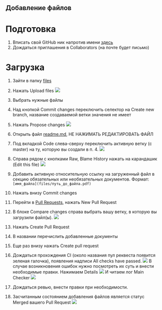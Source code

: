 ## Добавление файлов

# Подготовка
1. Вписать свой GitHub ник напротив имени [здесь](https://docs.google.com/spreadsheets/d/1TWIeTPaqTv-YMjP19-pdxRMWj6SqizAJK3WjhXBWnF4/edit#gid=0)
2. Дождаться приглашения в Collaborators (на почте будет письмо)

# Загрузка
1. Зайти в папку [files](https://github.com/piechart/bachelor-diploma-docs/tree/master/files)
2. Нажать Upload files
![](http://ipic.su/img/img7/fs/Snimokekrana2020-02-06v15.1580993161.png)
3. Выбрать нужные файлы
4. Над кнопкой Commit changes переключить селектор на Create new branch, название создаваемой ветки значения не имеет
5. Нажать Propose changes
![](http://ipic.su/img/img7/fs/Snimokekrana2020-02-06v15.1580993392.png)

6. Открыть файл [readme.md](https://github.com/piechart/bachelor-diploma-docs/blob/master/readme.md), НЕ НАЖИМАТЬ РЕДАКТИРОВАТЬ ФАЙЛ
7. Под вкладкой Code слева-сверху переключить активную ветку (с master) на ту, которую вы создали в п. 4.
![](http://ipic.su/img/img7/fs/Snimokekrana2020-02-06v15.1580993484.png)

8. Справа рядом с кнопками Raw, Blame History нажать на карандашик (Edit this file)
![](http://ipic.su/img/img7/fs/Snimokekrana2020-02-06v15.1580993512.png)
9. Добавить активную относительную ссылку на загруженный файл в секцию обязательных или необязательных документов. Формат: `[имя_файла](files/путь_до_файла.pdf)`
10. Нажать внизу Commit changes
11. Перейти в [Pull Requests](https://github.com/piechart/bachelor-diploma-docs/pulls), нажать New Pull Request
12. В блоке Compare changes справа выбрать вашу ветку, в которую вы загрузили файл(ы).
![](http://ipic.su/img/img7/fs/Snimokekrana2020-02-06v15.1580993572.png)
13. Нажать Create Pull Request
14. В названии перечислить добавленные документы
15. Еще раз внизу нажать Create pull request
16. Дождаться прохождения CI (около названия пул реквеста появится зеленая галочка), появления надписи All checks have passed.
![](http://ipic.su/img/img7/fs/Snimokekrana2020-02-06v15.1580993739.png)
В случае возникновения ошибок нужно посмотреть их суть и внести необходимые правки.
Нажимаем Details
![](http://ipic.su/img/img7/fs/Screenshot2020-02-11at18.1581435014.png)
И читаем лог Main Checker
![](http://ipic.su/img/img7/fs/Screenshot2020-02-11at18.1581435037.png)
17. Дождаться ревью, внести правки при необходимости.
18. Засчитанным состоянием добавления файлов является статус Merged вашего Pull Request
![](http://ipic.su/img/img7/fs/Screenshot2020-02-11at18.1581434408.png)
